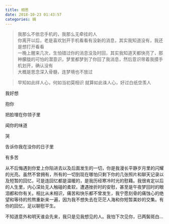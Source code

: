 ```yaml
---
title: 相思
date: 2018-10-23 01:43:57
categories: 娟
---
```


> 我那么不依恋手机的，我那么无牵挂的人  
> 你离开以后，老是喜欢划开手机看看有没新的消息，其实我知道没有，我还是想打开看看  
> 一晚上醒来几次，生怕错过你的消息没及时回，其实我知道天都快亮了，那种朦胧的可怕的潜意识，梦里都梦到了你回了我消息，然后意识带着我摸手机划开，确认没有  
> 大概是思念深入骨髓，连梦境也不放过  

> 早知如此绊人心，何如当初莫相识
> 就算如此诛人心，好过白纸空羡人

我好想

抱你

把脸埋在你领子里

闻你的味道

哭

告诉你我在没你的日子里

有多苦



从不后悔遇到你爱上你陷进去以及后面发生的一切，你是我漫长平静岁月里的闪耀的光亮。虽然不曾拥有，所有的一切到现在哪怕只剩下你的几张照片和聊天记录以及短暂的回忆，可是连回忆都是温暖的，是我历经寒冷时光的慰藉。我很肯定以后的人生里，内心深处无人触碰的柔软，遭遇挫折时的安慰，甚至是午夜梦回时的眼泪都和你有关。相比从未相识，痛苦和快乐都不曾发生，我宁愿刻骨的痛蚀心的绝望和等待的煎熬重新来一遍，因为我不想失去在茫茫人海和你短暂美妙的交集。有你的回忆，足以聊慰平生。

不知道意外和明天谁会先来，我只是见我想见的人。我怕下次见你，已两鬓斑白...